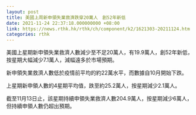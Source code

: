 ```yaml
---
layout: post
title: 美國上周新申領失業救濟跌穿20萬人　創52年新低
date: 2021-11-24 22:37:18.000000000 +08:00
link: https://news.rthk.hk/rthk/ch/component/k2/1621303-20211124.htm
categories: rthk
---
```


美國上星期新申領失業救濟人數減少至不足20萬人，有19.9萬人，創52年新低，按星期大幅減少7.1萬人，減幅遠多於市場預期。

新申領失業救濟人數低於疫情前平均的約22萬水平，而數據自10月開始下跌。

上星期新申領人數的4星期平均值，跌至約25.2萬人，按星期減少2.1萬人。

截至11月13日止，該星期持續申領失業救濟人數204.9萬人，按星期減少6萬人，但持續申領人數仍超出預期。
